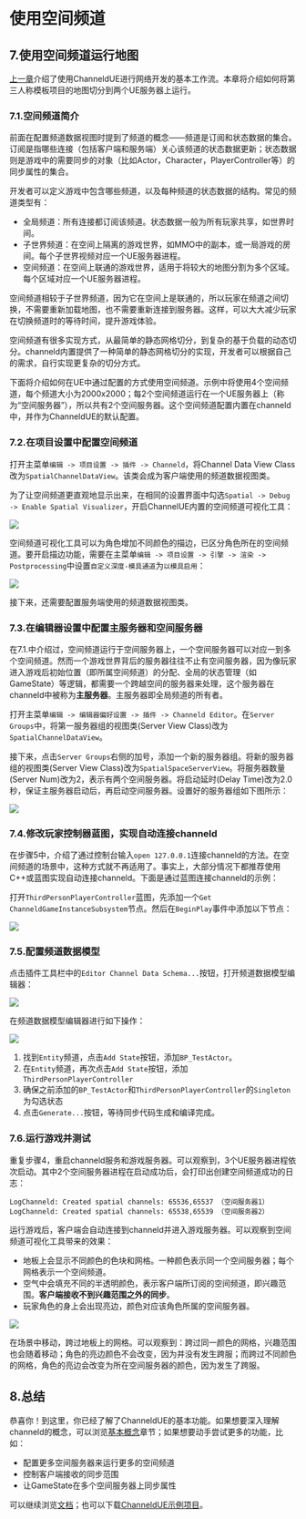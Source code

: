 # 使用空间频道

## 7.使用空间频道运行地图

[上一章](add-replication.md)介绍了使用ChanneldUE进行网络开发的基本工作流。本章将介绍如何将第三人称模板项目的地图切分到两个UE服务器上运行。

### 7.1.空间频道简介

前面在配置频道数据视图时提到了频道的概念——频道是订阅和状态数据的集合。订阅是指哪些连接（包括客户端和服务端）关心该频道的状态数据更新；状态数据则是游戏中的需要同步的对象（比如Actor，Character，PlayerController等）的同步属性的集合。

开发者可以定义游戏中包含哪些频道，以及每种频道的状态数据的结构。常见的频道类型有：

* 全局频道：所有连接都订阅该频道。状态数据一般为所有玩家共享，如世界时间。
* 子世界频道：在空间上隔离的游戏世界，如MMO中的副本，或一局游戏的房间。每个子世界视频对应一个UE服务器进程。
* 空间频道：在空间上联通的游戏世界，适用于将较大的地图分割为多个区域。每个区域对应一个UE服务器进程。

空间频道相较于子世界频道，因为它在空间上是联通的，所以玩家在频道之间切换，不需要重新加载地图，也不需要重新连接到服务器。这样，可以大大减少玩家在切换频道时的等待时间，提升游戏体验。

空间频道有很多实现方式，从最简单的静态网格切分，到复杂的基于负载的动态切分。channeld内置提供了一种简单的静态网格切分的实现，开发者可以根据自己的需求，自行实现更复杂的切分方式。

下面将介绍如何在UE中通过配置的方式使用空间频道。示例中将使用4个空间频道，每个频道大小为2000x2000；每2个空间频道运行在一个UE服务器上（称为“空间服务器”），所以共有2个空间服务器。这个空间频道配置内置在channeld中，并作为ChanneldUE的默认配置。

### 7.2.在项目设置中配置空间频道

打开主菜单`编辑 -> 项目设置 -> 插件 -> Channeld`，将Channel Data View Class改为`SpatialChannelDataView`。该类会成为客户端使用的频道数据视图类。

为了让空间频道更直观地显示出来，在相同的设置界面中勾选`Spatial -> Debug -> Enable Spatial Visualizer`，开启ChannelUE内置的空间频道可视化工具：

![](../Docs/images/settings\_spatial\_visualizer.png)

空间频道可视化工具可以为角色增加不同颜色的描边，已区分角色所在的空间频道。要开启描边功能，需要在主菜单`编辑 -> 项目设置 -> 引擎 -> 渲染 -> Postprocessing`中设置`自定义深度-模具通道`为`以模具启用`：

![](../Docs/images/settings\_stencil.png)

接下来，还需要配置服务端使用的频道数据视图类。

### 7.3.在编辑器设置中配置主服务器和空间服务器

在7.1.中介绍过，空间频道运行于空间服务器上，一个空间服务器可以对应一到多个空间频道。然而一个游戏世界背后的服务器往往不止有空间服务器，因为像玩家进入游戏后初始位置（即所属空间频道）的分配、全局的状态管理（如GameState）等逻辑，都需要一个跨越空间的服务器来处理，这个服务器在channeld中被称为**主服务器**。主服务器即全局频道的所有者。

打开主菜单`编辑 -> 编辑器偏好设置 -> 插件 -> Channeld Editor`。在`Server Groups`中，将第一服务器组的视图类(Server View Class)改为`SpatialChannelDataView`。

接下来，点击`Server Groups`右侧的加号，添加一个新的服务器组。将新的服务器组的视图类(Server View Class)改为`SpatialSpaceServerView`。将服务器数量(Server Num)改为2，表示有两个空间服务器。将启动延时(Delay Time)改为2.0秒，保证主服务器启动后，再启动空间服务器。设置好的服务器组如下图所示：

![](../Docs/images/settings\_server\_groups\_spatial.png)

### 7.4.修改玩家控制器蓝图，实现自动连接channeld

在步骤5中，介绍了通过控制台输入`open 127.0.0.1`连接channeld的方法。在空间频道的场景中，这种方式就不再适用了。事实上，大部分情况下都推荐使用C++或蓝图实现自动连接channeld。下面是通过蓝图连接channeld的示例：

打开`ThirdPersonPlayerController`蓝图，先添加一个`Get ChanneldGameInstanceSubsystem`节点。然后在`BeginPlay`事件中添加以下节点：

![](../Docs/images/player\_controller\_connect.png)

### 7.5.配置频道数据模型

点击插件工具栏中的`Editor Channel Data Schema...`按钮，打开频道数据模型编辑器：

![](../Docs/images/open\_channel\_data\_schema\_editor.png)

在频道数据模型编辑器进行如下操作：

![](../Docs/images/add\_spatial\_demo\_channel\_data\_state.png)

1. 找到`Entity`频道，点击`Add State`按钮，添加`BP_TestActor`。
2. 在`Entity`频道，再次点击`Add State`按钮，添加`ThirdPersonPlayerController`
3. 确保之前添加的`BP_TestActor`和`ThirdPersonPlayerController`的`Singleton`为勾选状态
4. 点击`Generate...`按钮，等待同步代码生成和编译完成。

### 7.6.运行游戏并测试

重复步骤4，重启channeld服务和游戏服务器。可以观察到，3个UE服务器进程依次启动。其中2个空间服务器进程在启动成功后，会打印出创建空间频道成功的日志：

```log
LogChanneld: Created spatial channels: 65536,65537 （空间服务器1）
LogChanneld: Created spatial channels: 65538,65539 （空间服务器2）
```

运行游戏后，客户端会自动连接到channeld并进入游戏服务器。可以观察到空间频道可视化工具带来的效果：

* 地板上会显示不同颜色的色块和网格。一种颜色表示同一个空间服务器；每个网格表示一个空间频道。
* 空气中会填充不同的半透明颜色，表示客户端所订阅的空间频道，即兴趣范围。**客户端接收不到兴趣范围之外的同步**。
* 玩家角色的身上会出现亮边，颜色对应该角色所属的空间服务器。

![](../Docs/images/spatial.gif)

在场景中移动，跨过地板上的网格。可以观察到：跨过同一颜色的网格，兴趣范围也会随着移动；角色的亮边颜色不会改变，因为并没有发生跨服；而跨过不同颜色的网格，角色的亮边会改变为所在空间服务器的颜色，因为发生了跨服。

## 8.总结

恭喜你！到这里，你已经了解了ChanneldUE的基本功能。如果想要深入理解channeld的概念，可以浏览[基本概念](../introduction/basic-concepts.md)章节；如果想要动手尝试更多的功能，比如：

* 配置更多空间服务器来运行更多的空间频道
* 控制客户端接收的同步范围
* 让GameState在多个空间服务器上同步属性

可以继续浏览[文档](broken-reference)；也可以下载[ChanneldUE示例项目](https://github.com/metaworking/channeld-ue-demos)。
